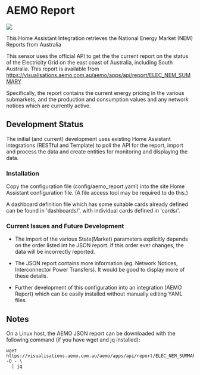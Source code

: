 # AEMO Report

<img src="images/national-energy-network.png">

This Home Assistant Integration retrieves the National Energy Market (NEM)
Reports from Australia

This sensor uses the official API to get the the current report on the status of the
Electricity Grid on the east coast of Australia, including South Australia. This report is available from https://visualisations.aemo.com.au/aemo/apps/api/report/ELEC_NEM_SUMMARY

Specifically, the report contains the current energy pricing in the various submarkets, and the production and consumption values and any network notices which are currently active.

## Development Status
The initial (and current) development uses existing Home Assistant integrations
(RESTful and Template) to poll the API for the report, import and process the
data and create entities for monitoring and displaying the data.

### Installation
Copy the configuration file (config/aemo_report.yaml) into the site Home Assistant
configuration file. (A file access tool may be required to do this.)

A dashboard definition file which has some suitable cards already defined can be
found in 'dashboards/', with individual cards defined in 'cards/'.

### Current Issues and Future Development

- The import of the various State(Market) parameters explicitly depends on the
  order listed int he JSON report. If this order ever changes, the data will be
  incorrectly reported.

- The JSON report contains more information (eg. Network Notices, Interconnector
  Power Transfers). It would be good to display more of these details.

- Further development of this configuration into an integration (AEMO Report)
  which can be easily installed without manually editing YAML files.

## Notes

On a Linux host, the AEMO JSON report can be downloaded with the following
command (if you have wget and jq installed):

    wget https://visualisations.aemo.com.au/aemo/apps/api/report/ELEC_NEM_SUMMARY -O - \
      | jq
